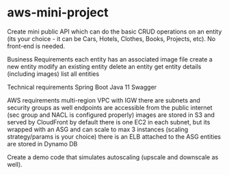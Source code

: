 # aws-mini-project

Create mini public API which can do the basic CRUD operations on an entity (its your choice - it can be Cars, Hotels, Clothes, Books, Projects, etc). No front-end is needed.

Business Requirements
each entity has an associated image file
create a new entity
modify an existing entity
delete an entity
get entity details (including images)
list all entities

Technical requirements
Spring Boot
Java 11
Swagger

AWS requirements
multi-region
VPC with IGW
there are subnets and security groups as well
endpoints are accessible from the public internet (sec group and NACL is configured properly)
images are stored in S3 and served by CloudFront
by default there is one EC2 in each subnet, but its wrapped with an ASG and can scale to max 3 instances (scaling strategy/params is your choice)
there is an ELB attached to the ASG
entities are stored in Dynamo DB

Create a demo code that simulates autoscaling (upscale and downscale as well).
